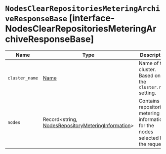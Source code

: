 # `NodesClearRepositoriesMeteringArchiveResponseBase` [interface-NodesClearRepositoriesMeteringArchiveResponseBase]

| Name | Type | Description |
| - | - | - |
| `cluster_name` | [Name](./Name.md) | Name of the cluster. Based on the `cluster.name` setting. |
| `nodes` | Record<string, [NodesRepositoryMeteringInformation](./NodesRepositoryMeteringInformation.md)> | Contains repositories metering information for the nodes selected by the request. |
